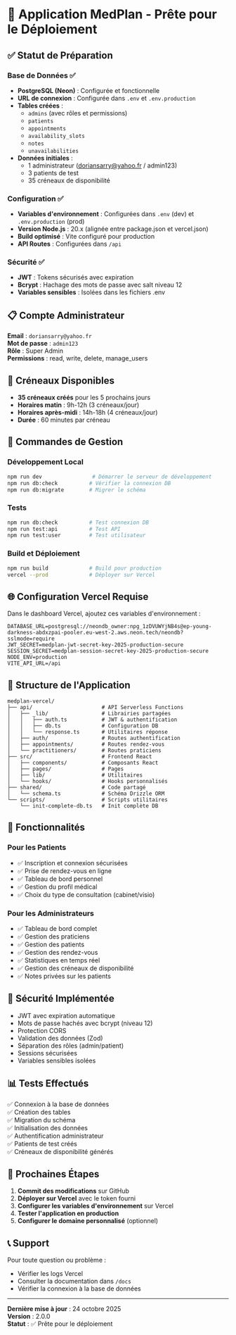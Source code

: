 # 🚀 Application MedPlan - Prête pour le Déploiement

## ✅ Statut de Préparation

### Base de Données ✅
- **PostgreSQL (Neon)** : Configurée et fonctionnelle
- **URL de connexion** : Configurée dans `.env` et `.env.production`
- **Tables créées** : 
  - `admins` (avec rôles et permissions)
  - `patients`
  - `appointments`
  - `availability_slots`
  - `notes`
  - `unavailabilities`
- **Données initiales** : 
  - 1 administrateur (doriansarry@yahoo.fr / admin123)
  - 3 patients de test
  - 35 créneaux de disponibilité

### Configuration ✅
- **Variables d'environnement** : Configurées dans `.env` (dev) et `.env.production` (prod)
- **Version Node.js** : 20.x (alignée entre package.json et vercel.json)
- **Build optimisé** : Vite configuré pour production
- **API Routes** : Configurées dans `/api`

### Sécurité ✅
- **JWT** : Tokens sécurisés avec expiration
- **Bcrypt** : Hachage des mots de passe avec salt niveau 12
- **Variables sensibles** : Isolées dans les fichiers .env

## 📋 Compte Administrateur

**Email** : `doriansarry@yahoo.fr`  
**Mot de passe** : `admin123`  
**Rôle** : Super Admin  
**Permissions** : read, write, delete, manage_users

## 🎯 Créneaux Disponibles

- **35 créneaux créés** pour les 5 prochains jours
- **Horaires matin** : 9h-12h (3 créneaux/jour)
- **Horaires après-midi** : 14h-18h (4 créneaux/jour)
- **Durée** : 60 minutes par créneau

## 🔧 Commandes de Gestion

### Développement Local
```bash
npm run dev                # Démarrer le serveur de développement
npm run db:check          # Vérifier la connexion DB
npm run db:migrate        # Migrer le schéma
```

### Tests
```bash
npm run db:check          # Test connexion DB
npm run test:api          # Test API
npm run test:user         # Test utilisateur
```

### Build et Déploiement
```bash
npm run build             # Build pour production
vercel --prod             # Déployer sur Vercel
```

## 🌐 Configuration Vercel Requise

Dans le dashboard Vercel, ajoutez ces variables d'environnement :

```env
DATABASE_URL=postgresql://neondb_owner:npg_1zDVUWYjNB4s@ep-young-darkness-abdxzpai-pooler.eu-west-2.aws.neon.tech/neondb?sslmode=require
JWT_SECRET=medplan-jwt-secret-key-2025-production-secure
SESSION_SECRET=medplan-session-secret-key-2025-production-secure
NODE_ENV=production
VITE_API_URL=/api
```

## 📁 Structure de l'Application

```
medplan-vercel/
├── api/                      # API Serverless Functions
│   ├── _lib/                 # Librairies partagées
│   │   ├── auth.ts           # JWT & authentification
│   │   ├── db.ts             # Configuration DB
│   │   └── response.ts       # Utilitaires réponse
│   ├── auth/                 # Routes authentification
│   ├── appointments/         # Routes rendez-vous
│   └── practitioners/        # Routes praticiens
├── src/                      # Frontend React
│   ├── components/           # Composants React
│   ├── pages/                # Pages
│   ├── lib/                  # Utilitaires
│   └── hooks/                # Hooks personnalisés
├── shared/                   # Code partagé
│   └── schema.ts             # Schéma Drizzle ORM
└── scripts/                  # Scripts utilitaires
    └── init-complete-db.ts   # Init complète DB
```

## 🎨 Fonctionnalités

### Pour les Patients
- ✅ Inscription et connexion sécurisées
- ✅ Prise de rendez-vous en ligne
- ✅ Tableau de bord personnel
- ✅ Gestion du profil médical
- ✅ Choix du type de consultation (cabinet/visio)

### Pour les Administrateurs
- ✅ Tableau de bord complet
- ✅ Gestion des praticiens
- ✅ Gestion des patients
- ✅ Gestion des rendez-vous
- ✅ Statistiques en temps réel
- ✅ Gestion des créneaux de disponibilité
- ✅ Notes privées sur les patients

## 🔐 Sécurité Implémentée

- JWT avec expiration automatique
- Mots de passe hachés avec bcrypt (niveau 12)
- Protection CORS
- Validation des données (Zod)
- Séparation des rôles (admin/patient)
- Sessions sécurisées
- Variables sensibles isolées

## 📊 Tests Effectués

✅ Connexion à la base de données  
✅ Création des tables  
✅ Migration du schéma  
✅ Initialisation des données  
✅ Authentification administrateur  
✅ Patients de test créés  
✅ Créneaux de disponibilité générés  

## 🚀 Prochaines Étapes

1. **Commit des modifications** sur GitHub
2. **Déployer sur Vercel** avec le token fourni
3. **Configurer les variables d'environnement** sur Vercel
4. **Tester l'application en production**
5. **Configurer le domaine personnalisé** (optionnel)

## 📞 Support

Pour toute question ou problème :
- Vérifier les logs Vercel
- Consulter la documentation dans `/docs`
- Vérifier la connexion à la base de données

---

**Dernière mise à jour** : 24 octobre 2025  
**Version** : 2.0.0  
**Statut** : ✅ Prête pour le déploiement

